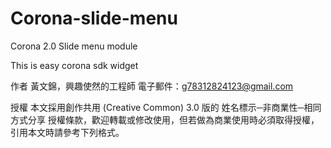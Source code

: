 Corona-slide-menu
=================

Corona 2.0 Slide menu module

This is easy corona sdk widget 

作者
黃文錦，興趣使然的工程師 電子郵件：g78312824123@gmail.com

授權
本文採用創作共用 (Creative Common) 3.0 版的 姓名標示─非商業性─相同方式分享 授權條款，歡迎轉載或修改使用，但若做為商業使用時必須取得授權，引用本文時請參考下列格式。
